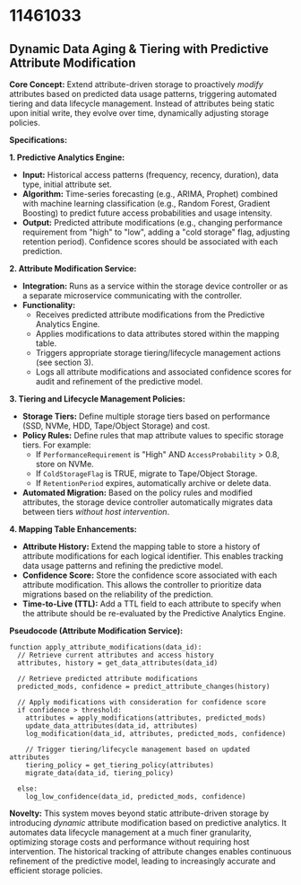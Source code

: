 # 11461033

## Dynamic Data Aging & Tiering with Predictive Attribute Modification

**Core Concept:** Extend attribute-driven storage to proactively *modify* attributes based on predicted data usage patterns, triggering automated tiering and data lifecycle management. Instead of attributes being static upon initial write, they evolve over time, dynamically adjusting storage policies.

**Specifications:**

**1. Predictive Analytics Engine:**

*   **Input:** Historical access patterns (frequency, recency, duration), data type, initial attribute set.
*   **Algorithm:** Time-series forecasting (e.g., ARIMA, Prophet) combined with machine learning classification (e.g., Random Forest, Gradient Boosting) to predict future access probabilities and usage intensity.
*   **Output:**  Predicted attribute modifications (e.g., changing performance requirement from "high" to "low", adding a "cold storage" flag, adjusting retention period).  Confidence scores should be associated with each prediction.

**2. Attribute Modification Service:**

*   **Integration:** Runs as a service within the storage device controller or as a separate microservice communicating with the controller.
*   **Functionality:**
    *   Receives predicted attribute modifications from the Predictive Analytics Engine.
    *   Applies modifications to data attributes stored within the mapping table.
    *   Triggers appropriate storage tiering/lifecycle management actions (see section 3).
    *   Logs all attribute modifications and associated confidence scores for audit and refinement of the predictive model.

**3. Tiering and Lifecycle Management Policies:**

*   **Storage Tiers:** Define multiple storage tiers based on performance (SSD, NVMe, HDD, Tape/Object Storage) and cost.
*   **Policy Rules:**  Define rules that map attribute values to specific storage tiers.  For example:
    *   If `PerformanceRequirement` is "High" AND `AccessProbability` > 0.8, store on NVMe.
    *   If `ColdStorageFlag` is TRUE, migrate to Tape/Object Storage.
    *   If `RetentionPeriod` expires, automatically archive or delete data.
*   **Automated Migration:** Based on the policy rules and modified attributes, the storage device controller automatically migrates data between tiers *without host intervention*.

**4. Mapping Table Enhancements:**

*   **Attribute History:** Extend the mapping table to store a history of attribute modifications for each logical identifier. This enables tracking data usage patterns and refining the predictive model.
*   **Confidence Score:** Store the confidence score associated with each attribute modification. This allows the controller to prioritize data migrations based on the reliability of the prediction.
*   **Time-to-Live (TTL):**  Add a TTL field to each attribute to specify when the attribute should be re-evaluated by the Predictive Analytics Engine.

**Pseudocode (Attribute Modification Service):**

```
function apply_attribute_modifications(data_id):
  // Retrieve current attributes and access history
  attributes, history = get_data_attributes(data_id)

  // Retrieve predicted attribute modifications
  predicted_mods, confidence = predict_attribute_changes(history)

  // Apply modifications with consideration for confidence score
  if confidence > threshold:
    attributes = apply_modifications(attributes, predicted_mods)
    update_data_attributes(data_id, attributes)
    log_modification(data_id, attributes, predicted_mods, confidence)

    // Trigger tiering/lifecycle management based on updated attributes
    tiering_policy = get_tiering_policy(attributes)
    migrate_data(data_id, tiering_policy)

  else:
    log_low_confidence(data_id, predicted_mods, confidence)

```

**Novelty:** This system moves beyond static attribute-driven storage by introducing *dynamic* attribute modification based on predictive analytics.  It automates data lifecycle management at a much finer granularity, optimizing storage costs and performance without requiring host intervention.  The historical tracking of attribute changes enables continuous refinement of the predictive model, leading to increasingly accurate and efficient storage policies.